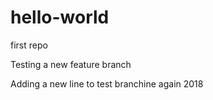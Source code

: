 # hello-world
first repo

Testing a new feature branch

Adding a new line to test branchine again 2018
